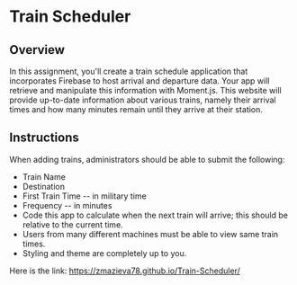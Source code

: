 # Train Scheduler

## Overview

In this assignment, you'll create a train schedule application that incorporates Firebase to host arrival and departure data. Your app will retrieve and manipulate this information with Moment.js. This website will provide up-to-date information about various trains, namely their arrival times and how many minutes remain until they arrive at their station.

## Instructions

When adding trains, administrators should be able to submit the following:
* Train Name
* Destination 
* First Train Time -- in military time
* Frequency -- in minutes
* Code this app to calculate when the next train will arrive; this should be relative to     the current time.
* Users from many different machines must be able to view same train times.
* Styling and theme are completely up to you.

Here is the link: https://zmazieva78.github.io/Train-Scheduler/




